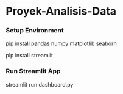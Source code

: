 # Proyek-Analisis-Data

### Setup Environment

pip install pandas numpy matplotlib seaborn 

pip install streamlit

### Run Streamlit App
streamlit run dashboard.py

